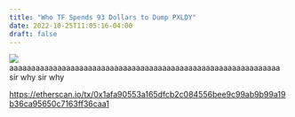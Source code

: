 ```yaml
---
title: "Who TF Spends 93 Dollars to Dump PXLDY"
date: 2022-10-25T11:05:16-04:00
draft: false
---
```

![](/msedge_C9QxNsNxuE.png)
aaaaaaaaaaaaaaaaaaaaaaaaaaaaaaaaaaaaaaaaaaaaaaaaaaaaaaaaaaaaaa sir why sir why 

https://etherscan.io/tx/0x1afa90553a165dfcb2c084556bee9c99ab9b99a19b36ca95650c7163ff36caa1 